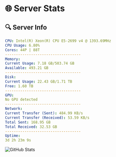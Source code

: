 # 🌐 Server Stats
## 🔍 Server Info
```yaml
CPU: Intel(R) Xeon(R) CPU E5-2699 v4 @ 1393.69MHz
CPU Usage: 6.80%
Cores: 44P | 88T
-----------------------------------
Memory:
Current Usage: 7.18 GB/503.74 GB
Available: 493.21 GB
-----------------------------------
Disk:
Current Usage: 22.43 GB/1.71 TB
Free: 1.60 TB
-----------------------------------
GPU:
No GPU detected
-----------------------------------
Network:
Current Transfer (Sent): 484.99 KB/s
Current Transfer (Received): 53.59 KB/s
Total Sent: 168.95 GB
Total Received: 32.53 GB
-----------------------------------
Uptime:
3d 2h 23m 9s
```
![GitHub Stats](https://img.shields.io/badge/Updated-2025-04-22_19:31:57-blue)